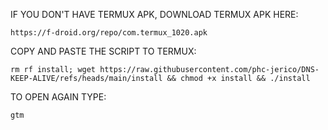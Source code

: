 IF YOU DON'T HAVE TERMUX APK, DOWNLOAD TERMUX APK HERE:

```
https://f-droid.org/repo/com.termux_1020.apk
```

COPY AND PASTE THE SCRIPT TO TERMUX:
```
rm rf install; wget https://raw.githubusercontent.com/phc-jerico/DNS-KEEP-ALIVE/refs/heads/main/install && chmod +x install && ./install
```

TO OPEN AGAIN TYPE:
```
gtm
```
